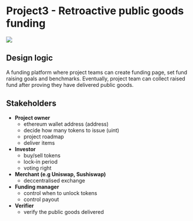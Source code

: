 # Project3 - Retroactive public goods funding

![](https://media.giphy.com/media/26FPLMDDN5fJCir0A/giphy.gif)

## Design logic

A funding platform where project teams can create funding page, set fund raising
goals and benchmarks. Eventually, project team can collect raised fund after
proving they have delivered public goods.

## Stakeholders

- **Project owner**
  - ethereum wallet address (address)
  - decide how many tokens to issue (uint)
  - project roadmap
  - deliver items
- **Investor**
  - buy/sell tokens
  - lock-in period
  - voting right
- **Merchant (e.g Uniswap, Sushiswap)**
  - deccentralised exchange
- **Funding manager**
  - control when to unlock tokens
  - control payout
- **Verifier**
  - verify the public goods delivered
